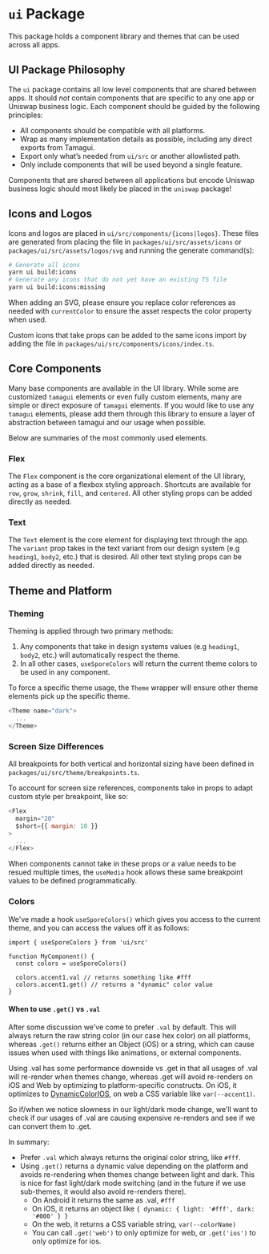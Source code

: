 # `ui` Package

This package holds a component library and themes that can be used across all apps.

## UI Package Philosophy

The `ui` package contains all low level components that are shared between apps. It should *not* contain components that are specific to any one app or Uniswap business logic. Each component should be guided by the following principles:

- All components should be compatible with all platforms.
- Wrap as many implementation details as possible, including any direct exports from Tamagui.
- Export only what’s needed from `ui/src` or another allowlisted path.
- Only include components that will be used beyond a single feature.

Components that are shared between all applications but encode Uniswap business logic should most likely be placed in the `uniswap` package!

## Icons and Logos

Icons and logos are placed in `ui/src/components/{icons|logos}`. These files are generated from placing the file in `packages/ui/src/assets/icons` or `packages/ui/src/assets/logos/svg` and running the generate command(s):

```bash
# Generate all icons
yarn ui build:icons
# Generate any icons that do not yet have an existing TS file
yarn ui build:icons:missing
```

When adding an SVG, please ensure you replace color references as needed with `currentColor` to ensure the asset respects the color property when used.

Custom icons that take props can be added to the same icons import by adding the file in `packages/ui/src/components/icons/index.ts`.

## Core Components

Many base components are available in the UI library. While some are customized `tamagui` elements or even fully custom elements, many are simple or direct exposure of `tamagui` elements. If you would like to use any `tamagui` elements, please add them through this library to ensure a layer of abstraction between tamagui and our usage when possible.

Below are summaries of the most commonly used elements.

### Flex

The `Flex` component is the core organizational element of the UI library, acting as a base of a flexbox styling approach. Shortcuts are available for `row`, `grow`, `shrink`, `fill`, and `centered`. All other styling props can be added directly as needed.

### Text

The `Text` element is the core element for displaying text through the app. The `variant` prop takes in the text variant from our design system (e.g `heading1`, `body2`, etc.) that is desired. All other text styling props can be added directly as needed.

## Theme and Platform

### Theming

Theming is applied through two primary methods:

1. Any components that take in design systems values (e.g `heading1`, `body2`, etc.) will automatically respect the theme.
2. In all other cases, `useSporeColors` will return the current theme colors to be used in any component.

To force a specific theme usage, the `Theme` wrapper will ensure other theme elements pick up the specific theme.

```javascript
<Theme name="dark">
  ...
</Theme>
```

### Screen Size Differences

All breakpoints for both vertical and horizontal sizing have been defined in `packages/ui/src/theme/breakpoints.ts`.

To account for screen size references, components take in props to adapt custom style per breakpoint, like so:

```javascript
<Flex
  margin="20"
  $short={{ margin: 10 }}
>
  ...
</Flex>
```

When components cannot take in these props or a value needs to be resued multiple times, the `useMedia` hook allows these same breakpoint values to be defined programmatically.

### Colors

We've made a hook `useSporeColors()` which gives you access to the current theme, and you can access the values off it as follows:

```tsx
import { useSporeColors } from 'ui/src'

function MyComponent() {
  const colors = useSporeColors()

  colors.accent1.val // returns something like #fff
  colors.accent1.get() // returns a "dynamic" color value
}
```

#### When to use `.get()` vs `.val`

After some discussion we've come to prefer `.val` by default. This will always return the raw string color (in our case hex color) on all platforms, whereas `.get()` returns either an Object (iOS) or a string, which can cause issues when used with things like animations, or external components.

Using .val has some performance downside vs .get in that all usages of .val will re-render when themes change, whereas .get will avoid re-renders on iOS and Web by optimizing to platform-specific constructs. On iOS, it optimizes to [DynamicColorIOS](https://reactnative.dev/docs/dynamiccolorios), on web a CSS variable like `var(--accent1)`.

So if/when we notice slowness in our light/dark mode change, we'll want to check if our usages of .val are causing expensive re-renders and see if we can convert them to .get.

In summary:

- Prefer `.val` which always returns the original color string, like `#fff`.
- Using `.get()` returns a dynamic value depending on the platform and avoids re-rendering when themes change between light and dark. This is nice for fast light/dark mode switching (and in the future if we use sub-themes, it would also avoid re-renders there).
  - On Android it returns the same as .val, `#fff`
  - On iOS, it returns an object like `{ dynamic: { light: '#fff', dark: '#000' } }`
  - On the web, it returns a CSS variable string, `var(--colorName)`
  - You can call `.get('web')` to only optimize for web, or `.get('ios')` to only optimize for ios.
